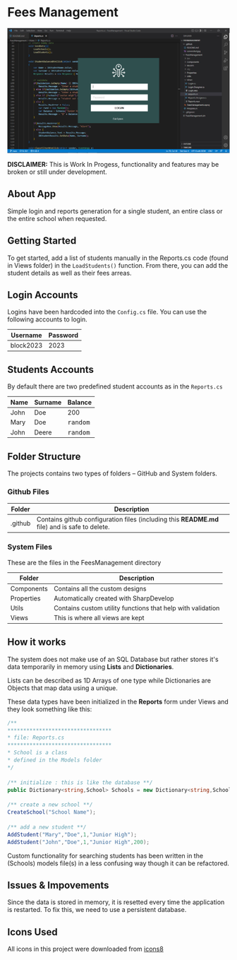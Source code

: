 # Fees Management

![login screenshot](./screenshot.jpg)

**DISCLAIMER:** This is Work In Progess, functionality and features may be broken or still under development.

## About App

Simple login and reports generation for a single student, an entire class or the entire school when requested.

## Getting Started

To get started, add a list of students manually in the Reports.cs code (found in Views folder) in the `LoadStudents()` function. From there, you can add the student details as well as their fees arreas.

## Login Accounts

Logins have been hardcoded into the `Config.cs` file. You can use the following accounts to login.

Username|Password
--|--
block2023|2023

## Students Accounts

By default there are two predefined student accounts as in the `Reports.cs`

Name | Surname | Balance
--|--|--
John|Doe|200
Mary|Doe|<kbd>random</kbd>
John|Deere|<kbd>random</kbd>

## Folder Structure

The projects contains two types of folders &ndash; GitHub and System folders.

### Github Files

Folder | Description
---|---
.github | Contains github configuration files (including this **README.md** file) and is safe to delete.

### System Files

These are the files in the FeesManagement directory

Folder | Description
---|---
Components | Contains all the custom designs
Properties | Automatically created with SharpDevelop
Utils | Contains custom utility functions that help with validation
Views | This is where all views are kept

## How it works

The system does not make use of an SQL Database but rather stores it's data temporarily in memory using **Lists** and **Dictionaries**. 

Lists can be described as 1D Arrays of one type while Dictionaries are Objects that map data using a unique.

These data types have been initialized in the **Reports** form under Views and they look something like this:

```cs
/**
*********************************
* file: Reports.cs
*********************************
* School is a class
* defined in the Models folder 
*/

/** initialize : this is like the database **/
public Dictionary<string,School> Schools = new Dictionary<string,School>();

/** create a new school **/
CreateSchool("School Name");

/** add a new student **/
AddStudent("Mary","Doe",1,"Junior High");
AddStudent("John","Doe",1,"Junior High",200);
```

Custom functionality for searching students has been written in the (Schools) models file(s) in a less confusing way though it can be refactored.

## Issues &amp; Impovements

Since the data is stored in memory, it is resetted every time the application is restarted. To fix this, we need to use a persistent database.

## Icons Used

All icons in this project were downloaded from [icons8](//Icons8.com)
